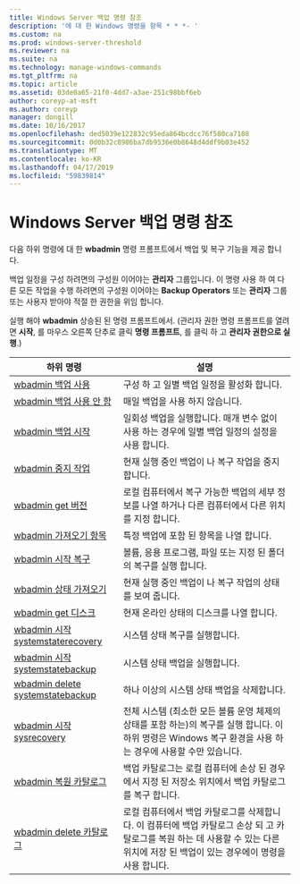 ```yaml
---
title: Windows Server 백업 명령 참조
description: '에 대 한 Windows 명령을 항목 * * *- '
ms.custom: na
ms.prod: windows-server-threshold
ms.reviewer: na
ms.suite: na
ms.technology: manage-windows-commands
ms.tgt_pltfrm: na
ms.topic: article
ms.assetid: 03de0a65-21f0-4dd7-a3ae-251c98bbf6eb
author: coreyp-at-msft
ms.author: coreyp
manager: dongill
ms.date: 10/16/2017
ms.openlocfilehash: ded5039e122832c95eda864bcdcc76f580ca7108
ms.sourcegitcommit: 0d0b32c8986ba7db9536e0b8648d4ddf9b03e452
ms.translationtype: MT
ms.contentlocale: ko-KR
ms.lasthandoff: 04/17/2019
ms.locfileid: "59839814"
---
```

# <a name="windows-server-backup-command-reference"></a>Windows Server 백업 명령 참조



다음 하위 명령에 대 한 **wbadmin** 명령 프롬프트에서 백업 및 복구 기능을 제공 합니다.

백업 일정을 구성 하려면의 구성원 이어야는 **관리자** 그룹입니다. 이 명령 사용 하 여 다른 모든 작업을 수행 하려면의 구성원 이어야는 **Backup Operators** 또는 **관리자** 그룹 또는 사용자 받아야 적절 한 권한을 위임 합니다.

실행 해야 **wbadmin** 상승된 된 명령 프롬프트에서. (관리자 권한 명령 프롬프트를 열려면 **시작**, 를 마우스 오른쪽 단추로 클릭 **명령 프롬프트**, 를 클릭 하 고 **관리자 권한으로 실행**.)

|하위 명령|설명|
|----------|-----------|
|[wbadmin 백업 사용](wbadmin-enable-backup.md)|구성 하 고 일별 백업 일정을 활성화 합니다.|
|[wbadmin 백업 사용 안 함](wbadmin-disable-backup.md)|매일 백업을 사용 하지 않습니다.|
|[wbadmin 백업 시작](wbadmin-start-backup.md)|일회성 백업을 실행합니다. 매개 변수 없이 사용 하는 경우에 일별 백업 일정의 설정을 사용 합니다.|
|[wbadmin 중지 작업](wbadmin-stop-job.md)|현재 실행 중인 백업이 나 복구 작업을 중지 합니다.|
|[wbadmin get 버전](wbadmin-get-versions.md)|로컬 컴퓨터에서 복구 가능한 백업의 세부 정보를 나열 하거나 다른 컴퓨터에서 다른 위치를 지정 합니다.|
|[wbadmin 가져오기 항목](wbadmin-get-items.md)|특정 백업에 포함 된 항목을 나열 합니다.|
|[wbadmin 시작 복구](wbadmin-start-recovery.md)|볼륨, 응용 프로그램, 파일 또는 지정 된 폴더의 복구를 실행 합니다.|
|[wbadmin 상태 가져오기](wbadmin-get-status.md)|현재 실행 중인 백업이 나 복구 작업의 상태를 보여 줍니다.|
|[wbadmin get 디스크](wbadmin-get-disks.md)|현재 온라인 상태의 디스크를 나열 합니다.|
|[wbadmin 시작 systemstaterecovery](wbadmin-start-systemstaterecovery.md)|시스템 상태 복구를 실행합니다.|
|[wbadmin 시작 systemstatebackup](wbadmin-start-systemstatebackup.md)|시스템 상태 백업을 실행합니다.|
|[wbadmin delete systemstatebackup](wbadmin-delete-systemstatebackup.md)|하나 이상의 시스템 상태 백업을 삭제합니다.|
|[wbadmin 시작 sysrecovery](wbadmin-start-sysrecovery.md)|전체 시스템 (최소한 모든 볼륨 운영 체제의 상태를 포함 하는)의 복구를 실행 합니다. 이 하위 명령은 Windows 복구 환경을 사용 하는 경우에 사용할 수만 있습니다.|
|[wbadmin 복원 카탈로그](wbadmin-restore-catalog.md)|백업 카탈로그는 로컬 컴퓨터에 손상 된 경우에서 지정 된 저장소 위치에서 백업 카탈로그를 복구 합니다.|
|[wbadmin delete 카탈로그](wbadmin-delete-catalog.md)|로컬 컴퓨터에서 백업 카탈로그를 삭제합니다. 이 컴퓨터에 백업 카탈로그 손상 되 고 카탈로그를 복원 하는 데 사용할 수 있는 다른 위치에 저장 된 백업이 있는 경우에이 명령을 사용 합니다.|